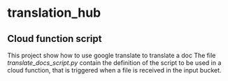 # translation_hub

## Cloud function script
This project show how to use google translate to translate a doc
The file _translate_docs_script.py_ contain the definition of the script to be used in a cloud function, that is triggered when a file is received in the input bucket.


